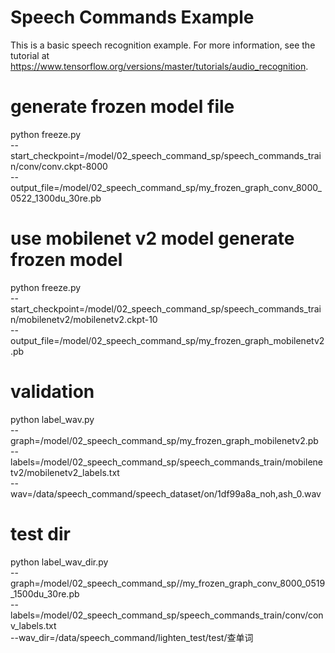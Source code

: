 # Speech Commands Example

This is a basic speech recognition example. For more information, see the
tutorial at https://www.tensorflow.org/versions/master/tutorials/audio_recognition.

# generate frozen model file
python freeze.py \
--start_checkpoint=/model/02_speech_command_sp/speech_commands_train/conv/conv.ckpt-8000 \
--output_file=/model/02_speech_command_sp/my_frozen_graph_conv_8000_0522_1300du_30re.pb



# use mobilenet v2 model generate frozen model
python freeze.py \
--start_checkpoint=/model/02_speech_command_sp/speech_commands_train/mobilenetv2/mobilenetv2.ckpt-10 \
--output_file=/model/02_speech_command_sp/my_frozen_graph_mobilenetv2.pb



# validation

python label_wav.py \
--graph=/model/02_speech_command_sp/my_frozen_graph_mobilenetv2.pb \
--labels=/model/02_speech_command_sp/speech_commands_train/mobilenetv2/mobilenetv2_labels.txt \
--wav=/data/speech_command/speech_dataset/on/1df99a8a_noh,ash_0.wav


# test dir
python label_wav_dir.py \
--graph=/model/02_speech_command_sp//my_frozen_graph_conv_8000_0519_1500du_30re.pb \
--labels=/model/02_speech_command_sp/speech_commands_train/conv/conv_labels.txt \
--wav_dir=/data/speech_command/lighten_test/test/查单词




